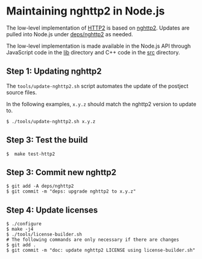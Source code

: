 # Maintaining nghttp2 in Node.js

The low-level implementation of
[HTTP2](https://nodejs.org/docs/latest/api/http2.html)
is based on [nghttp2](https://nghttp2.org/). Updates are pulled into Node.js
under [deps/nghttp2](https://github.com/nodejs/node/tree/HEAD/deps/nghttp2)
as needed.

The low-level implementation is made available in the Node.js API through
JavaScript code in the [lib](https://github.com/nodejs/node/tree/HEAD/lib)
directory and C++ code in the
[src](https://github.com/nodejs/node/tree/HEAD/src) directory.

## Step 1: Updating nghttp2

The `tools/update-nghttp2.sh` script automates the update of the
postject source files.

In the following examples, `x.y.z` should match the nghttp2
version to update to.

```console
$ ./tools/update-nghttp2.sh x.y.z
```

## Step 3: Test the build

```console
$  make test-http2
```

## Step 3: Commit new nghttp2

```console
$ git add -A deps/nghttp2
$ git commit -m "deps: upgrade nghttp2 to x.y.z"
```

## Step 4: Update licenses

```console
$ ./configure
$ make -j4
$ ./tools/license-builder.sh
# The following commands are only necessary if there are changes
$ git add .
$ git commit -m "doc: update nghttp2 LICENSE using license-builder.sh"
```
